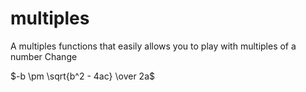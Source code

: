 multiples
=========

A multiples functions that easily allows you to play with multiples of a number
Change


$-b \pm \sqrt{b^2 - 4ac} \over 2a$
